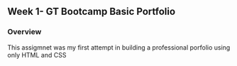 ## Week 1- GT Bootcamp Basic Portfolio 

### Overview 
This assigmnet was my first attempt in building a professional porfolio using only HTML and CSS


